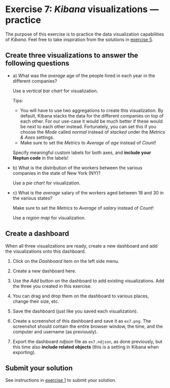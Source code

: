 # Exercise 7: _Kibana_ visualizations — practice

The purpose of this exercise is to practice the data visualization capabilities of _Kibana_. Feel free to take inspiration from the solutions in [exercise 5](exercise5.md).

## Create three visualizations to answer the following questions

- a) What was the _average_ age of the people hired in each year in the different companies?

  Use a _vertical bar chart_ for visualization.

  Tips:

  - You will have to use two aggregations to create this visualization. By default, Kibana stacks the data for the different companies on top of each other. For our use-case it would be much better if these would be next to each other instead. Fortunately, you can set this if you choose the _Mode_ called _normal_ instead of _stacked_ under the _Metrics & Axes_ settings.
  - Make sure to set the _Metrics_ to _Average_ of _age_ instead of _Count_!

  Specify meaningful custom labels for both axes, and **include your Neptun code** in the labels!

- b) What is the distribution of the workers between the various companies in the state of New York (NY)?

  Use a _pie chart_ for visualization.

- c) What is the _average_ salary of the workers aged between 18 and 30 in the various states?

  Make sure to set the _Metrics_ to _Average_ of _salary_ instead of _Count_!

  Use a _region map_ for visualization.

## Create a dashboard

When all three visualizations are ready, create a new dashboard and add the visualizations onto this dashboard.

1. Click on the _Dashboard_ item on the left side menu.

1. Create a new dashboard here.

1. Use the _Add_ button on the dashboard to add existing visualizations. Add the three you created in this exercise.

1. You can drag and drop them on the dashboard to various places, change their size, etc.

1. Save the dashboard (just like you saved each visualization).

1. Create a screenshot of this dashboard and save it as `ex7.png`. The screenshot should contain the entire browser window, the time, and the computer and username (as previously).

1. Export the dashboard _ndjson_ file as `ex7.ndjson`, as done previously, but this time also **include related objects** (this is a setting in Kibana when exporting).

## Submit your solution

See instructions in [exercise 1](exercise1.md) to submit your solution.
